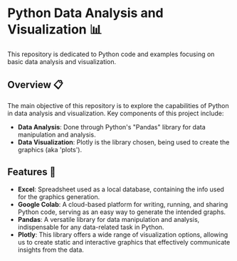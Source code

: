 # Python Data Analysis and Visualization 📊

This repository is dedicated to Python code and examples focusing on basic data analysis and visualization.

## Overview 📋

The main objective of this repository is to explore the capabilities of Python in data analysis and visualization. Key components of this project include:

- **Data Analysis**: Done through Python's "Pandas" library for data manipulation and analysis.
- **Data Visualization**: Plotly is the library chosen, being used to create the graphics (aka 'plots').

## Features 🚀

- **Excel**: Spreadsheet used as a local database, containing the info used for the graphics generation.
- **Google Colab**: A cloud-based platform for writing, running, and sharing Python code, serving as an easy way to generate the intended graphs.
- **Pandas**: A versatile library for data manipulation and analysis, indispensable for any data-related task in Python.
- **Plotly**: This library offers a wide range of visualization options, allowing us to create static and interactive graphics that effectively communicate insights from the data.
